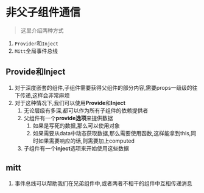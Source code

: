 # 非父子组件通信
> 这里介绍两种方式

1. `Provider`和`Inject`
2. `Mitt`全局事件总线

## Provide和Inject
1. 对于深度嵌套的组件,子组件需要获得父组件的部分内容,需要props一级级的往下传递,这样会非常麻烦
2. 对于这种情况下,我们可以使用**Provide**和**Inject**
   1. 无论层级有多深,都可以作为所有子组件的依赖提供者
   2. 父组件有一个**provide选项**来提供数据
      1. 如果是写死的数据,那么可以使用对象
      2. 如果需要从data中动态获取数据,那么需要使用函数,这样能拿到this,同时如果需要响应的话,则需要加上computed
   3. 子组件有一个**inject**选项来开始使用这些数据

## mitt
1. 事件总线可以帮助我们在兄弟组件中,或者两者不相干的组件中互相传递消息